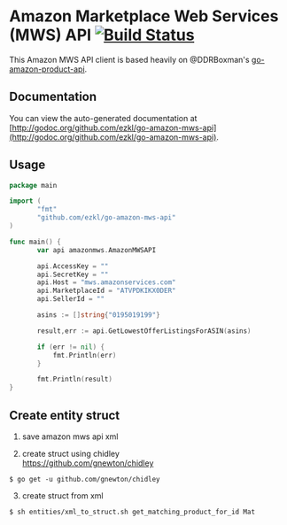 # Amazon Marketplace Web Services (MWS) API [![Build Status](https://travis-ci.org/ezkl/go-amazon-mws-api.png?branch=master)](https://travis-ci.org/ezkl/go-amazon-mws-api)

This Amazon MWS API client is based heavily on @DDRBoxman's [go-amazon-product-api](https://github.com/DDRBoxman/go-amazon-product-api).

## Documentation

You can view the auto-generated documentation at [http://godoc.org/github.com/ezkl/go-amazon-mws-api](http://godoc.org/github.com/ezkl/go-amazon-mws-api).

## Usage

```go
package main

import (
       "fmt"
       "github.com/ezkl/go-amazon-mws-api"
)

func main() {
       var api amazonmws.AmazonMWSAPI

       api.AccessKey = ""
       api.SecretKey = ""
       api.Host = "mws.amazonservices.com"
       api.MarketplaceId = "ATVPDKIKX0DER"
       api.SellerId = ""

       asins := []string{"0195019199"}

       result,err := api.GetLowestOfferListingsForASIN(asins)

       if (err != nil) {
           fmt.Println(err)
       }

       fmt.Println(result)
}
```

## Create entity struct

1. save amazon mws api xml  
  
2. create struct using chidley  
https://github.com/gnewton/chidley  
  
```
$ go get -u github.com/gnewton/chidley
```
  
3. create struct from xml
```
$ sh entities/xml_to_struct.sh get_matching_product_for_id Mat
```
